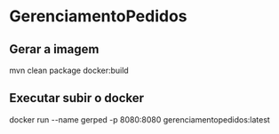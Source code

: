 # GerenciamentoPedidos
## Gerar a imagem
mvn clean package docker:build

## Executar subir o docker
docker run --name gerped -p 8080:8080 gerenciamentopedidos:latest
